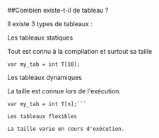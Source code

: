 ##Combien existe-t-il de tableau ?

Il existe 3 types de tableaux : 

Les tableaux statiques

Tout est connu à la compilation et surtout sa taille

```var my_tab = int T[10];```

Les tableaux dynamiques

La taille est connue lors de l'exécution.

```var n = read();
var my_tab = int T[n];```

Les tableaux flexibles

La taille varie en cours d'exécution.
